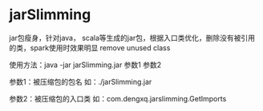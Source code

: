 # jarSlimming
jar包瘦身，针对java， scala等生成的jar包，根据入口类优化，删除没有被引用的类，spark使用时效果明显
remove unused class

使用方法：java -jar jarSlimming.jar 参数1 参数2

参数1：被压缩包的包名 如：./jarSlimming.jar

参数2：被压缩包的入口类 如：com.dengxq.jarslimming.GetImports
